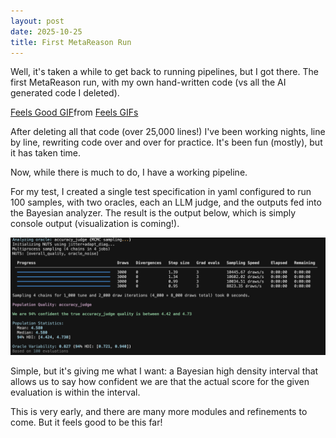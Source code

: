 ```yaml
---
layout: post
date: 2025-10-25
title: First MetaReason Run
---
```


Well, it's taken a while to get back to running pipelines, but I got there. The first MetaReason run, with my own hand-written code (vs all the AI generated code I deleted). 

<div class="tenor-gif-embed" data-postid="5444501" data-share-method="host" data-aspect-ratio="1.69307" data-width="100%"><a href="https://tenor.com/view/feels-good-man-nicolas-cage-gif-5444501">Feels Good GIF</a>from <a href="https://tenor.com/search/feels-gifs">Feels GIFs</a></div> <script type="text/javascript" async src="https://tenor.com/embed.js"></script>

After deleting all that code (over 25,000 lines!) I've been working nights, line by line, rewriting code over and over for practice. It's been fun (mostly), but it has taken time. 

Now, while there is much to do, I have a working pipeline. 

For my test, I created a single test specification in yaml configured to run 100 samples, with two oracles, each an LLM judge, and the outputs fed into the Bayesian analyzer. The result is the output below, which is simply console output (visualization is coming!). 

![MetaReason Output](/assets/images/2025-10-25-metareason-output.png)

Simple, but it's giving me what I want: a Bayesian high density interval that allows us to say how confident we are that the actual score for the given evaluation is within the interval. 

This is very early, and there are many more modules and refinements to come. But it feels good to be this far!